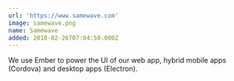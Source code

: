 ```yaml
---
url: 'https://www.samewave.com'
image: samewave.png
name: Samewave
added: 2018-02-26T07:04:50.000Z
---
```

We use Ember to power the UI of our web app, hybrid mobile apps (Cordova) and desktop apps (Electron).